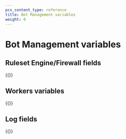 ```yaml
---
pcx_content_type: reference
title: Bot Management variables
weight: 0
---
```


# Bot Management variables

## Ruleset Engine/Firewall fields

{{<render file="_firewall-variables.md">}}

## Workers variables

{{<render file="_workers-cf-request.md">}}

## Log fields

{{<render file="_bot-log-fields.md">}}